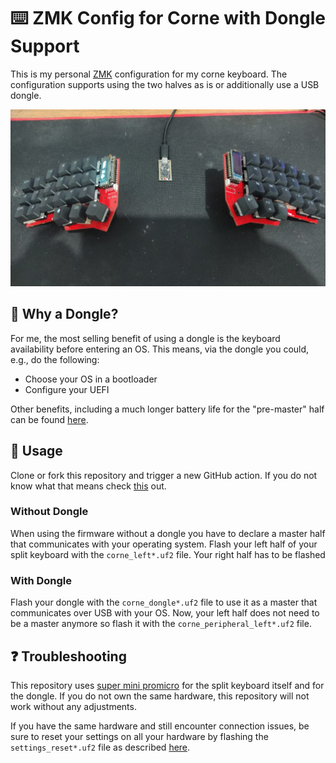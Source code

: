 # ⌨️ ZMK Config for Corne with Dongle Support

This is my personal [ZMK](https://zmk.dev) configuration for my corne keyboard.
The configuration supports using the two halves as is or additionally use a
USB dongle.

![Corne Keyboard with Dongle](/setup.jpeg)

## 🤔 Why a Dongle?

For me, the most selling benefit of using a dongle is the keyboard availability
before entering an OS. This means, via the dongle you could, e.g., do the
following:

- Choose your OS in a bootloader
- Configure your UEFI

Other benefits, including a much longer battery life for the "pre-master" half
can be found [here](https://www.slicemk.com/pages/split-dongle).

## 🚀 Usage

Clone or fork this repository and trigger a new GitHub action. If you do not know
what that means check [this](https://docs.github.com/en/actions) out.

### Without Dongle

When using the firmware without a dongle you have to declare a master half that
communicates with your operating system. Flash your left half of your split
keyboard with the `corne_left*.uf2` file. Your right half has to be flashed

### With Dongle

Flash your dongle with the `corne_dongle*.uf2` file to use it as a master that
communicates over USB with your OS. Now, your left half does not need to be a
master anymore so flash it with the `corne_peripheral_left*.uf2` file.

## ❓ Troubleshooting

This repository uses [super mini promicro](https://github.com/joric/nrfmicro/wiki/Alternatives#supermini-nrf52840) for
the split keyboard itself and for the dongle.
If you do not own the same hardware, this repository will not work without any
adjustments.

If you have the same hardware and still encounter connection issues,
be sure to reset your settings on all your hardware by flashing the
`settings_reset*.uf2` file as described [here](https://zmk.dev/docs/troubleshooting#split-keyboard-halves-unable-to-pair).
